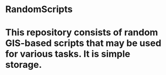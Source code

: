 # RandomScripts
# This repository consists of random GIS-based scripts that may be used for various tasks. It is simple storage.
